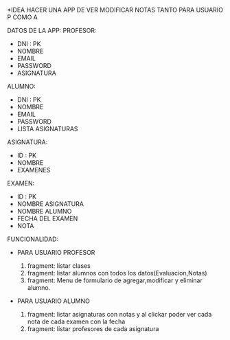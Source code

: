 
*IDEA HACER UNA APP DE VER MODIFICAR NOTAS TANTO PARA USUARIO P COMO A

DATOS DE LA APP:
PROFESOR:
- DNI : PK
- NOMBRE
- EMAIL
- PASSWORD
- ASIGNATURA

ALUMNO:
- DNI : PK
- NOMBRE
- EMAIL
- PASSWORD
- LISTA ASIGNATURAS

ASIGNATURA:
- ID : PK
- NOMBRE
- EXAMENES

EXAMEN:
- ID : PK
- NOMBRE ASIGNATURA
- NOMBRE ALUMNO
- FECHA DEL EXAMEN
- NOTA

FUNCIONALIDAD:
  
- PARA USUARIO PROFESOR
    1. fragment: listar clases
    2. fragment: listar alumnos con todos los datos(Evaluacion,Notas)
    3. fragment: Menu de formulario de agregar,modificar y eliminar alumno.

- PARA USUARIO ALUMNO
    1. fragment: listar asignaturas con notas y al clickar poder ver cada nota de cada examen con la fecha
    2. fragment: listar profesores de cada asignatura
   
